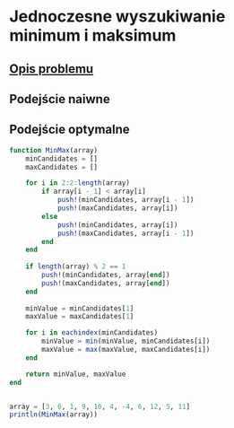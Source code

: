 # Jednoczesne wyszukiwanie minimum i maksimum

## [Opis problemu](../../../../algorithms/searching/min-max-search.md)


## Podejście naiwne

## Podejście optymalne

```julia linenums="1"
function MinMax(array)
    minCandidates = []
    maxCandidates = []

    for i in 2:2:length(array)
        if array[i - 1] < array[i]
            push!(minCandidates, array[i - 1])
            push!(maxCandidates, array[i])
        else
            push!(minCandidates, array[i])
            push!(maxCandidates, array[i - 1])
        end
    end
    
    if length(array) % 2 == 1
        push!(minCandidates, array[end])
        push!(maxCandidates, array[end])
    end
    
    minValue = minCandidates[1]
    maxValue = maxCandidates[1]

    for i in eachindex(minCandidates)
        minValue = min(minValue, minCandidates[i])
        maxValue = max(maxValue, maxCandidates[i])
    end

    return minValue, maxValue
end


array = [3, 6, 1, 9, 10, 4, -4, 6, 12, 5, 11]
println(MinMax(array))
```

